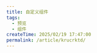 ```yaml
---
title: 自定义组件
tags:
  - 预览
  - 组件
createTime: 2025/02/19 17:47:00
permalink: /article/krucrktd/
---
```


<CustomComponent />
